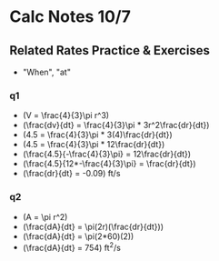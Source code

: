# Calc Notes 10/7

## Related Rates Practice & Exercises

- "When", "at"

### q1

- \(V = \frac{4}{3}\pi r^3\)
- \(\frac{dv}{dt} = \frac{4}{3}\pi * 3r^2\frac{dr}{dt}\)
- \(4.5 = \frac{4}{3}\pi * 3(4)\frac{dr}{dt}\)
- \(4.5 = \frac{4}{3}\pi * 12\frac{dr}{dt}\)
- \(\frac{4.5}{-\frac{4}{3}\pi} = 12\frac{dr}{dt}\)
- \(\frac{4.5}{12*-\frac{4}{3}\pi} = \frac{dr}{dt}\)
- \(\frac{dr}{dt} = -0.09\) ft/s

### q2

- \(A = \pi r^2\)
- \(\frac{dA}{dt} = \pi(2r)(\frac{dr}{dt})\)
- \(\frac{dA}{dt} = \pi(2*60)(2)\)
- \(\frac{dA}{dt} = 754\) ft<sup>2</sup>/s
